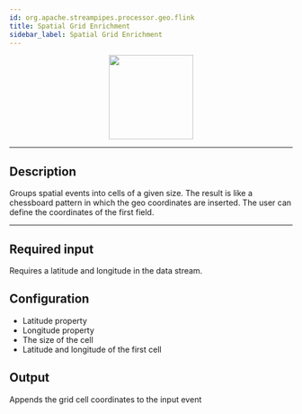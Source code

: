 ```yaml
---
id: org.apache.streampipes.processor.geo.flink
title: Spatial Grid Enrichment
sidebar_label: Spatial Grid Enrichment
---
```


<!--
  ~ Licensed to the Apache Software Foundation (ASF) under one or more
  ~ contributor license agreements.  See the NOTICE file distributed with
  ~ this work for additional information regarding copyright ownership.
  ~ The ASF licenses this file to You under the Apache License, Version 2.0
  ~ (the "License"); you may not use this file except in compliance with
  ~ the License.  You may obtain a copy of the License at
  ~
  ~    http://www.apache.org/licenses/LICENSE-2.0
  ~
  ~ Unless required by applicable law or agreed to in writing, software
  ~ distributed under the License is distributed on an "AS IS" BASIS,
  ~ WITHOUT WARRANTIES OR CONDITIONS OF ANY KIND, either express or implied.
  ~ See the License for the specific language governing permissions and
  ~ limitations under the License.
  ~
  -->



<p align="center"> 
    <img src="/img/pipeline-elements/org.apache.streampipes.processor.geo.flink/icon.png" width="150px;" class="pe-image-documentation"/>
</p>

***

## Description

Groups spatial events into cells of a given size.
The result is like a chessboard pattern in which the geo coordinates are inserted. The user can define the coordinates of the first field.

***

## Required input
Requires a latitude and longitude in the data stream.

## Configuration

* Latitude property
* Longitude property
* The size of the cell
* Latitude and longitude of the first cell

## Output
Appends the grid cell coordinates to the input event

